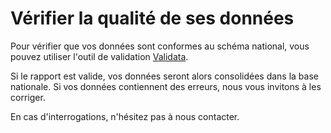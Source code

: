 # Vérifier la qualité de ses données

Pour vérifier que vos données sont conformes au schéma national, vous pouvez utiliser l'outil de validation [Validata](https://validata.fr/table-schema?schema\_name=schema-datagouvfr.etalab%2Fschema-irve).

Si le rapport est valide, vos données seront alors consolidées dans la base nationale. Si vos données contiennent des erreurs, nous vous invitons à les corriger.&#x20;

En cas d'interrogations, n'hésitez pas à nous contacter.&#x20;
